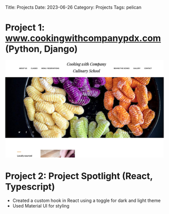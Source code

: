 Title: Projects
Date: 2023-06-26
Category: Projects
Tags: pelican

# Project 1: www.cookingwithcompanypdx.com (Python, Django)
![testimage](../images/self/CookingWebsite.jpeg)

# Project 2: Project Spotlight (React, Typescript)


- Created a custom hook in React using a toggle for dark and light theme
- Used Material UI for styling